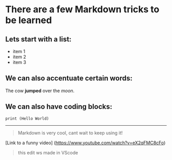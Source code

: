 # There are a few Markdown tricks to be learned
## Lets start with a list:
* item 1
* item 2
* item 3

## We can also accentuate certain words:
The cow **jumped** over the *moon*.

## We can also have coding blocks:
`print (Hello World)`
***
> Markdown is very cool, cant wait to keep using it!

[Link to a funny video] (https://www.youtube.com/watch?v=eX2qFMC8cFo)

> this edit ws made in VScode
